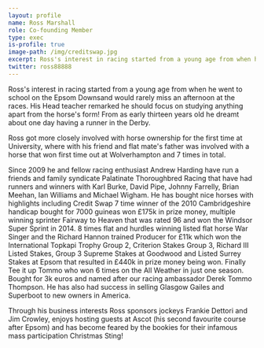 ```yaml
---
layout: profile
name: Ross Marshall
role: Co-founding Member
type: exec
is-profile: true
image-path: /img/creditswap.jpg
excerpt: Ross's interest in racing started from a young age from when he went to school on the Epsom Downsand would rarely miss an afternoon at the races. His Head teacher remarked he should focus on studying anything apart from the horse's form! From as early thirteen years old he dreamt about one day having a runner in the Derby.
twitter: ross88888
---
```



Ross's interest in racing started from a young age from when he went to school on the Epsom Downsand would rarely miss an afternoon at the races. His Head teacher remarked he should focus on studying anything apart from the horse's form! From as early thirteen years old he dreamt about one day having a runner in the Derby.

Ross got more closely involved with horse ownership for the first time at University, where with his friend and flat mate's father was involved with a horse that won first time out at Wolverhampton and 7 times in total.

Since 2009 he and fellow racing enthusiast Andrew Harding have run a friends and family syndicate Palatinate Thoroughbred Racing that have had runners and winners with Karl Burke, David Pipe, Johnny Farrelly, Brian Meehan, Ian Williams and Michael Wigham. He has bought nice horses with highlights including Credit Swap 7 time winner of the 2010 Cambridgeshire handicap bought for 7000 guineas won £175k in prize money, multiple winning sprinter Fairway to Heaven that was rated 96 and won the Windsor Super Sprint in 2014. 8 times flat and hurdles winning listed flat horse War Singer and the Richard Hannon trained Producer for £11k which won the International Topkapi Trophy Group 2, Criterion Stakes Group 3, Richard III Listed Stakes, Group 3 Supreme Stakes at Goodwood and Listed Surrey Stakes at Epsom that resulted in £440k in prize money being won. Finally  Tee it up Tommo who won 6 times on the All Weather in just one season. Bought for 3k euros and named after our racing ambassador Derek Tommo Thompson. He has also had success in selling Glasgow Gailes and Superboot to new owners in America.

Through his business interests Ross sponsors jockeys Frankie Dettori and Jim Crowley, enjoys hosting guests at Ascot (his second favourite course after Epsom) and has become feared by the bookies for their infamous mass participation Christmas Sting!